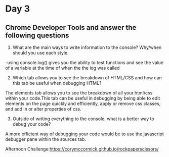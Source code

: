 # Day 3

## Chrome Developer Tools and answer the following questions

1. What are the main ways to write information to the console? Why/when should you use each style.

-using console.log() gives you the ability to test functions and  see the value of a variable at the time of when the the log was called

2. Which tab allows you to see the breakdown of HTML/CSS and how can this tab be useful when debugging HTML?

  The elements tab allows you to see the breakdown of all your html/css within your code.This tab can be useful in debugging by being able to edit elements on the page quickly and efficiently, apply or remove css classes, and add in or alter properties of css.

3. Outside of writing everything to the console, what is a better way to debug your code?

  A more efficient way of debugging your code would be to use the javascript debugger pane within the sources tab.

  Afternoon Challenge:https://corymccormick.github.io/rockpaperscissors/